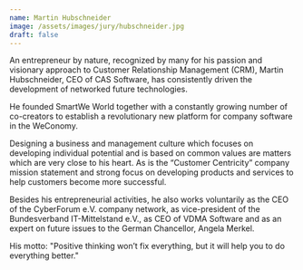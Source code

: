```yaml
---
name: Martin Hubschneider
image: /assets/images/jury/hubschneider.jpg
draft: false
---
```


An entrepreneur by nature, recognized by many for his passion and visionary approach to Customer Relationship Management (CRM), Martin Hubschneider, CEO of CAS Software, has consistently driven the development of networked future technologies.

He founded SmartWe World together with a constantly growing number of co-creators to establish a revolutionary new platform for company software in the WeConomy.

Designing a business and management culture which focuses on developing individual potential and is based on common values are matters which are very close to his heart. As is the “Customer Centricity” company mission statement and strong focus on developing products and services to help customers become more successful.

Besides his entrepreneurial activities, he also works voluntarily as the CEO of the CyberForum e.V. company network, as vice-president of the Bundesverband IT-Mittelstand e.V., as CEO of VDMA Software and as an expert on future issues to the German Chancellor, Angela Merkel.

His motto: "Positive thinking won’t fix everything, but it will help you to do everything better." 
